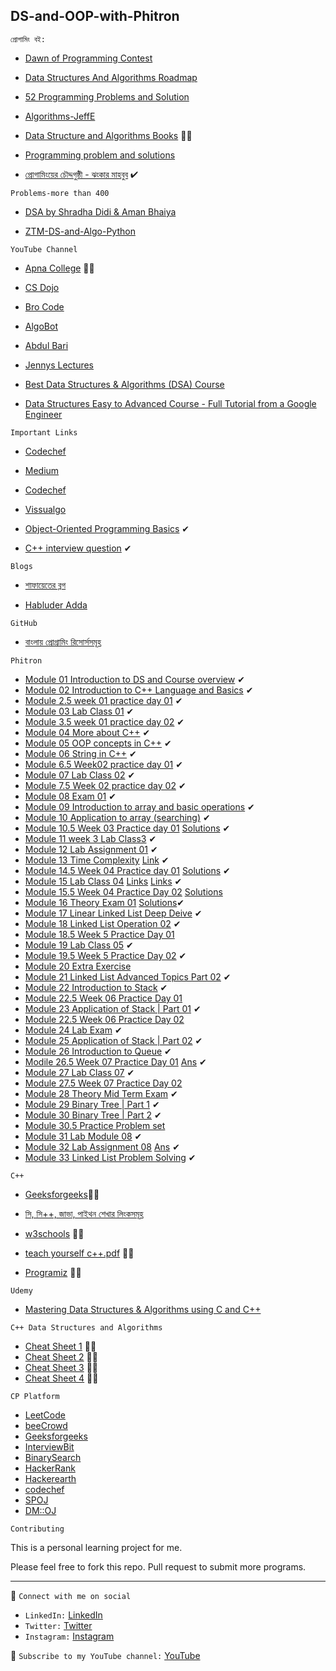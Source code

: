 ## DS-and-OOP-with-Phitron
```
প্রোগামিং বই:
```
- [Dawn of Programming Contest](https://docs.google.com/viewer?a=v&pid=sites&srcid=ZGVmYXVsdGRvbWFpbnxzaGFudG84NnxneDplNjM5ZjhlYzYxMWY1N2Q)

- [Data Structures And Algorithms Roadmap](https://github.com/yuvrajverma01/Data-Structures-And-Algorithms-Roadmap)

- [52 Programming Problems and Solution](https://drive.google.com/file/d/1ZvkZOrdpJezviiUGHKmy2BNivtygASsT/view?fbclid=IwAR0cmTdxl8Z6oI-OtTO0wQ5blYZQqLnWsuOPypolDJLs6d-XYncQUeEZmdQ)

- [Algorithms-JeffE](https://jeffe.cs.illinois.edu/teaching/algorithms/book/Algorithms-JeffE.pdf)

- [Data Structure and Algorithms Books](https://drive.google.com/file/d/1A8_pfCk8KCQlHXo4Ptno8po39aJiDH00/view) 🦾🧠

- [Programming problem and solutions](https://drive.google.com/file/d/1aM8Vmj2gb0ewDnjAjcQo9HhXm2bcJHBG/view)

- [প্রোগামিংয়ের চৌদ্দগুষ্ঠী - ঝংকার মাহবুব](https://drive.google.com/file/d/17vPTP50LB4DHE7mZEIIZCkQmLpG4Iq5M/view?usp=sharing) ✔
```
Problems-more than 400 
```
- [DSA by Shradha Didi & Aman Bhaiya](https://docs.google.com/spreadsheets/d/1hXserPuxVoWMG9Hs7y8wVdRCJTcj3xMBAEYUOXQ5Xag/edit#gid=0)

- [ZTM-DS-and-Algo-Python](https://github.com/VicodinAbuser/ZTM-DS-and-Algo-Python)
```
YouTube Channel
```
- [Apna College](https://www.youtube.com/playlist?list=PLfqMhTWNBTe0b2nM6JHVCnAkhQRGiZMSJ) 🦾🧠

- [CS Dojo](https://www.youtube.com/watch?v=bum_19loj9A&list=PLBZBJbE_rGRV8D7XZ08LK6z-4zPoWzu5H)

- [Bro Code](https://www.youtube.com/watch?v=xX5iOYCJmBI&list=PLZPZq0r_RZON1eaqfafTnEexRzuHbfZX8&index=1)

- [AlgoBot](https://www.youtube.com/watch?v=3gwBZwsa_ik&list=PLknt5L1fvp7W97R2VvIWaim6s1HuCe06y)

- [Abdul Bari](https://www.youtube.com/watch?v=0IAPZzGSbME&list=PLDN4rrl48XKpZkf03iYFl-O29szjTrs_O)

- [Jennys Lectures](https://www.youtube.com/watch?v=9oWd4VJOwr0&list=PLdo5W4Nhv31bbKJzrsKfMpo_grxuLl8LU&index=100)

- [Best Data Structures & Algorithms (DSA) Course](https://www.youtube.com/watch?v=rZ41y93P2Qo&list=PL9gnSGHSqcnr_DxHsP7AW9ftq0AtAyYqJ&index=2)

- [Data Structures Easy to Advanced Course - Full Tutorial from a Google Engineer](https://www.youtube.com/watch?v=RBSGKlAvoiM)
```
Important Links
```
- [Codechef](https://www.codechef.com/getting-started)

- [Medium](https://medium.com/techie-delight/top-25-algorithms-every-programmer-should-know-373246b4881b)

- [Codechef](https://www.codechef.com/certification/data-structures-and-algorithms/prepare)

- [Vissualgo](https://visualgo.net/en)

- [Object-Oriented Programming Basics](https://samiunblack.xyz/blog/oop-basics) ✔

- [C++ interview question](https://www.interviewbit.com/cpp-interview-questions/?utm_source=midfunnel&utm_medium=email) ✔
```
Blogs
```
- [শাফায়েতের ব্লগ](http://www.shafaetsplanet.com/?p=2689)

- [Habluder Adda](http://habluderadda.com/gosti/complexity.html)

```
GitHub 
```
- [বাংলায় প্রোগ্রামিং রিসোর্সসমূহ](https://github.com/me-shaon/bangla-programming-resources#%E0%A6%8F%E0%A6%B2%E0%A6%97%E0%A7%8B%E0%A6%B0%E0%A6%BF%E0%A6%A6%E0%A6%AE)

```
Phitron 
```
- [Module 01 Introduction to DS and Course overview](https://drive.google.com/file/d/1lrb5U402Sn6Y0i8gUX6I2RFivP8wxCht/view) ✔
- [Module 02 Introduction to C++ Language and Basics](https://github.com/arifulmrislam/DS-and-OOP-with-Phitron/tree/master/Module%2002%20Introduction%20to%20C%2B%2B%20Basic) ✔
- [Module 2.5 week 01 practice day 01](https://github.com/arifulmrislam/DS-and-OOP-with-Phitron/tree/master/Module%202.5%20week%2001%20practice%20day%2001) ✔
- [Module 03 Lab Class 01](https://www.geeksforgeeks.org/top-10-most-used-inbuilt-c-functions-for-competitive-programming/) ✔
- [Module 3.5 week 01 practice day 02](https://github.com/arifulmrislam/DS-and-OOP-with-Phitron/tree/master/Module%203.5%20week%2001%20practice%20day%2002) ✔
- [Module 04 More about C++](https://drive.google.com/file/d/1aPqT1mopSCjplADutwj4FBNM3ApdU42Z/view) ✔
- [Module 05 OOP concepts in C++](https://www.geeksforgeeks.org/object-oriented-programming-in-cpp/?ref=lbp) ✔
- [Module 06 String in C++](https://www.w3schools.com/cpp/cpp_strings.asp) ✔
- [Module 6.5 Week02 practice day 01](https://docs.google.com/document/d/1Vl0DXGV5_DmKRDaCoGd9KWe9TyOtG1IllYPpIfahtAs/edit) ✔
- [Module 07 Lab Class 02](https://github.com/arifulmrislam/DS-and-OOP-with-Phitron/tree/master/Module%207%20Lab%20Class%2002) ✔
- [Module 7.5 Week 02 practice day 02](https://docs.google.com/document/d/12FyyDrIZaiAmz-3La39e77R-zciNpDpp811jk_tINrs/edit) ✔
- [Module 08 Exam 01](https://github.com/arifulmrislam/DS-and-OOP-with-Phitron/tree/master/Module%208%20Final%20Exam) ✔
- [Module 09 Introduction to array and basic operations](https://github.com/arifulmrislam/DS-and-OOP-with-Phitron/tree/master/Module%209%20Introduction%20to%20Array%20and%20Basic%20Operations) ✔
- [Module 10 Application to array (searching)](https://github.com/arifulmrislam/DS-and-OOP-with-Phitron/tree/master/Module%2010%20Application%20of%20Array(Searching)) ✔
- [Module 10.5 Week 03 Practice day 01](https://docs.google.com/document/d/1-9luFdne8CUluy8FeZx74DQsJOY4Su7W/edit) [Solutions](https://github.com/arifulmrislam/DS-and-OOP-with-Phitron/tree/master/Module%2010.5%20Week%203%20Practice%20Day%2001) ✔
- [Module 11 week 3 Lab Class3](https://github.com/arifulmrislam/DS-and-OOP-with-Phitron/tree/master/Module%2011%20Lab%20class%2003) ✔
- [Module 12 Lab Assignment 01](https://github.com/arifulmrislam/DS-and-OOP-with-Phitron/tree/master/Module%2012%20Lab%20assignment%2001) ✔
- [Module 13 Time Complexity](https://bn.quora.com/kampiutara-programinye-taima-kamapleksiti-balate-ki-bojhano-haya-kibhabe-ei-bisaye-daksa-hate-pari) [Link](https://iishanto.com/time-complexity-%E0%A6%AC%E0%A6%BF%E0%A6%97-o-%E0%A6%A8%E0%A7%8B%E0%A6%9F%E0%A7%87%E0%A6%B6%E0%A6%A8/) ✔
- [Module 14.5 Week 04 Practice day 01](https://docs.google.com/document/d/1l6F24KE5ybFYgmCZ_tE987egbVu7DzLXecmVDJe9idw/edit) [Solutions](https://github.com/arifulmrislam/DS-and-OOP-with-Phitron/tree/master/Module%2014.5%20Practice%20Problems) ✔
- [Module 15 Lab Class 04](https://github.com/arifulmrislam/DS-and-OOP-with-Phitron/tree/master/Module%2015%20Lav%20Class%2004) [Links](http://www.shafaetsplanet.com/?p=2689) [Links](https://iishanto.com/linked-list-bangla-tutorial) ✔
- [Module 15.5 Week 04 Practice Day 02](https://docs.google.com/document/d/1qzywabEiX9tWGaPVprxltnsA1AIkeJwuN20fm6-3LUA/edit) [Solutions]()
- [Module 16 Theory Exam 01](https://docs.google.com/document/d/e/2PACX-1vTFYcJd5zyYwZi4z3MPIr8Xa_6_ixIEWd2qUP5A1kRsNPotY_isasxb-9XsIVnQv5H56CQ9jpxtpfad/pub) [Solutions](https://docs.google.com/document/d/1SQ-oat8m-bjiuoOQxlNwXLxFvyQBdpQ78lo-sOXs0XQ/edit)✔
- [Module 17 Linear Linked List Deep Deive]() ✔
- [Module 18 Linked List Operation 02]() ✔
- [Module 18.5 Week 5 Practice Day 01]()
- [Module 19 Lab Class 05](https://github.com/arifulmrislam/DS-and-OOP-with-Phitron/tree/master/Module%2019%20Lab%20Class%2005) ✔
- [Module 19.5 Week 5 Practice Day 02]() ✔
- [Module 20 Extra Exercise](https://docs.google.com/document/d/1lLIudXO_yEEkpM43i90Rqrxwg7-4imMoRdnkpWUUFYY/edit)
- [Module 21 Linked List Advanced Topics Part 02](https://github.com/arifulmrislam/DS-and-OOP-with-Phitron/tree/master/Module%2021%20Linked%20List%20Advanced%20Topics%20Part%202) ✔
- [Module 22 Introduction to Stack](https://github.com/arifulmrislam/DS-and-OOP-with-Phitron/tree/master/Module%2022%20Introduction%20to%20Stack) ✔
- [Module 22.5 Week 06 Practice Day 01]()
- [Module 23 Application of Stack | Part 01]() ✔
- [Module 22.5 Week 06 Practice Day 02]()
- [Module 24 Lab Exam]() ✔
- [Module 25 Application of Stack | Part 02]() ✔
- [Module 26 Introduction to Queue](https://github.com/arifulmrislam/DS-and-OOP-with-Phitron/tree/master/Module%2026%20Introduction%20to%20Queue) ✔
- [Modile 26.5 Week 07 Practice Day 01](https://docs.google.com/document/d/1auTB6AK6m5V3ppsFclWYc8KzYMq0oRMM3b8_yW0pv9I/edit) [Ans]() ✔
- [Module 27 Lab Class 07]() ✔
- [Module 27.5 Week 07 Practice Day 02](https://docs.google.com/document/d/1y3bb5YoVVspCEMPllCJvfQRjMAtAa79mBdvjhEjVKrA/edit?fbclid=IwAR3C3WrwyD_q6L8nQUcQKSWg9QaUXH4wh9Ravrn80kQt7lUdeSIKvvHRS0c)
- [Module 28 Theory Mid Term Exam](https://docs.google.com/document/d/1walE3WiPF5EQnO3N4E1J8VeIrLzF0HdeQCU6hje9O1g/edit?usp=sharing) ✔
- [Module 29 Binary Tree | Part 1]() ✔
- [Module 30 Binary Tree | Part 2](https://github.com/arifulmrislam/DS-and-OOP-with-Phitron/tree/master/Module%2030%20Binary%20Tree%20Part-2) ✔
- [Module 30.5 Practice Problem set](https://docs.google.com/document/d/1Gkn0wsZHL3cuX9XuP1Sg2bMeAAUMFEX-zbfLFEVD7uM/edit) 
- [Module 31 Lab Module 08]() ✔
- [Module 32 Lab Assignment 08](https://docs.google.com/document/d/1_lDF4iEG00UzPZYoB_rZW8x5-AswZcwoLa866uG4Ih4/edit) [Ans](https://docs.google.com/document/d/1B--kc3ccqThkA7QbhkaA9orWfrfc51zCxYSOk9IX9Zw/edit?pli=1) ✔
- [Module 33 Linked List Problem Solving](https://docs.google.com/document/d/13wvanKrWyxXiv8R6Kra7Th2vxIm1tVeCidzoUkvcpME/edit) ✔

```
C++
```
- [Geeksforgeeks](https://www.geeksforgeeks.org/c-data-types/?ref=lbp)🦾🧠

- [সি, সি++, জাভা, পাইথন শেখার লিংকসমূহ](https://github.com/hasancse91/Programming-Problem-In-Bengali/blob/master/Programming%20Language%20Tutorial%20Link.md)

- [w3schools](https://www.w3schools.com/cpp/cpp_oop.asp) 🦾🧠

- [teach yourself c++.pdf](https://github.com/arifulmrislam/C-Language-Problems-and-Solutions/blob/master/teach%20yourself%20c%2B%2B.pdf) 🦾🧠

- [Programiz](https://www.programiz.com/cpp-programming) 🦾🧠
```
Udemy
```
- [Mastering Data Structures & Algorithms using C and C++](https://www.udemy.com/course/datastructurescncpp/)

```
C++ Data Structures and Algorithms

```
- [Cheat Sheet 1](https://wiki.josephhyatt.com/) 🦾🧠
- [Cheat Sheet 2](https://cheatography.com/burcuco/cheat-sheets/data-structures-and-algorithms/) 🦾🧠
- [Cheat Sheet 3](https://yunpengn.github.io/NUSheets/content/CS2020/final.pdf) 🦾🧠
- [Cheat Sheet 4](https://drive.google.com/file/d/1Q_I6H8qBTTIFMHEPbbpKVrg_E5N6cFtg/view) 🦾🧠

```
CP Platform

```
- [LeetCode](https://leetcode.com/Ariful_Islam_Arif/)
- [beeCrowd](https://www.beecrowd.com.br/judge/en/categories)
- [Geeksforgeeks]()
- [InterviewBit]()
- [BinarySearch]()
- [HackerRank]()
- [Hackerearth]()
- [codechef]()
- [SPOJ]()
- [DM::OJ]()
```
Contributing
```
This is a personal learning project for me.

Please feel free to fork this repo. Pull request to submit more programs.

---
🚩 `Connect with me on social`
- `LinkedIn:` [LinkedIn](https://www.linkedin.com/in/ariful-islam-arif-2987b51a3/)
- `Twitter:` [Twitter](https://twitter.com/arifulislam301)
- `Instagram:` [Instagram](https://www.instagram.com/ariful_mr_islam/)

🔔 `Subscribe to my YouTube channel:` [YouTube](https://www.youtube.com/channel/UCED68cm6nHaAlAk0h9I3yAQ)
